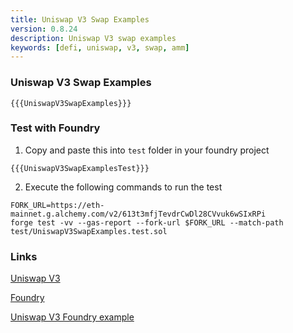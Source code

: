 ```yaml
---
title: Uniswap V3 Swap Examples
version: 0.8.24
description: Uniswap V3 swap examples
keywords: [defi, uniswap, v3, swap, amm]
---
```


### Uniswap V3 Swap Examples

```solidity
{{{UniswapV3SwapExamples}}}
```

### Test with Foundry

1. Copy and paste this into `test` folder in your foundry project

```solidity
{{{UniswapV3SwapExamplesTest}}}
```

2. Execute the following commands to run the test

```shell
FORK_URL=https://eth-mainnet.g.alchemy.com/v2/613t3mfjTevdrCwDl28CVvuk6wSIxRPi
forge test -vv --gas-report --fork-url $FORK_URL --match-path test/UniswapV3SwapExamples.test.sol
```

### Links

<a href="https://docs.uniswap.org/protocol/guides/swaps/single-swaps" target="__blank">Uniswap V3</a>

<a href="https://github.com/foundry-rs/foundry" target="__blank">Foundry</a>

<a href="https://github.com/t4sk/defi-notes" target="__blank">Uniswap V3 Foundry example</a>
